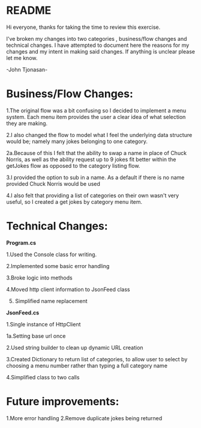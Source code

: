 # README #

Hi everyone, thanks for taking the time to review this exercise.

I've broken my changes into two categories , business/flow changes and technical changes. I have attempted to document here the reasons for my changes and my intent in making said changes.
If anything is unclear please let me know.

-John Tjonasan-

<h1>Business/Flow Changes:</h1>

1.The original flow was a bit confusing so I decided to implement a menu system. Each menu item provides the user a clear idea of what selection they are making.

2.I also changed the flow to model what I feel the underlying data structure would be; namely many jokes belonging to one category.

2a.Because of this I  felt that the ability to swap a name in place of Chuck Norris, as well as the ability request up to 9 jokes fit better within the getJokes flow as opposed to the category listing flow.

3.I provided the option to sub in a name. As a default if there is no name provided Chuck Norris would be used

4.I also felt that providing a list of categories on their own wasn't very useful, so I created a get jokes by category menu item.


<h1>Technical Changes:</h1>

<b>Program.cs</b>

1.Used the Console class for writing.

2.Implemented some basic error handling

3.Broke logic into methods

4.Moved http client information to JsonFeed class

5. Simplified name replacement

<b>JsonFeed.cs</b>

1.Single instance of HttpClient

1a.Setting base url once

2.Used string builder to clean up dynamic URL creation

3.Created Dictionary to return list of categories, to allow user to select by choosing a menu number rather than typing a full category name

4.Simplified class to two calls

<h1>Future improvements:</h1>

1.More error handling
2.Remove duplicate jokes being returned
